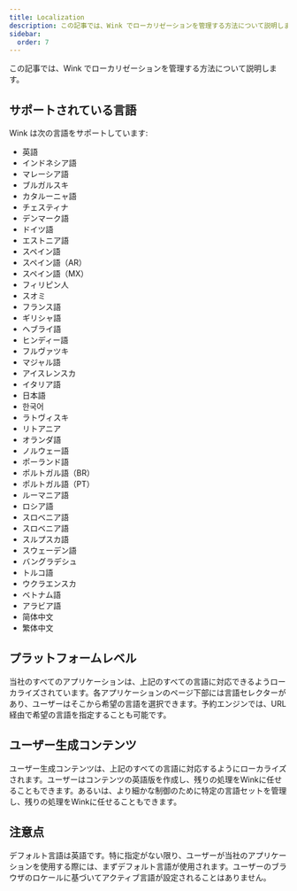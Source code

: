```yaml
---
title: Localization
description: この記事では、Wink でローカリゼーションを管理する方法について説明します。
sidebar:
  order: 7
---
```

この記事では、Wink でローカリゼーションを管理する方法について説明します。

## サポートされている言語

Wink は次の言語をサポートしています:

* 英語
* インドネシア語
* マレーシア語
* ブルガルスキ
* カタルーニャ語
* チェスティナ
* デンマーク語
* ドイツ語
* エストニア語
* スペイン語
* スペイン語（AR）
* スペイン語（MX）
* フィリピン人
* スオミ
* フランス語
* ギリシャ語
* ヘブライ語
* ヒンディー語
* フルヴァツキ
* マジャル語
* アイスレンスカ
* イタリア語
* 日本語
* 한국어
* ラトヴィスキ
* リトアニア
* オランダ語
* ノルウェー語
* ポーランド語
* ポルトガル語（BR）
* ポルトガル語（PT）
* ルーマニア語
* ロシア語
* スロベニア語
* スロベニア語
* スルプスカ語
* スウェーデン語
* バングラデシュ
* トルコ語
* ウクラエンスカ
* ベトナム語
* アラビア語
* 简体中文
* 繁体中文

## プラットフォームレベル

当社のすべてのアプリケーションは、上記のすべての言語に対応できるようローカライズされています。各アプリケーションのページ下部には言語セレクターがあり、ユーザーはそこから希望の言語を選択できます。予約エンジンでは、URL経由で希望の言語を指定することも可能です。

## ユーザー生成コンテンツ

ユーザー生成コンテンツは、上記のすべての言語に対応するようにローカライズされます。ユーザーはコンテンツの英語版を作成し、残りの処理をWinkに任せることもできます。あるいは、より細かな制御のために特定の言語セットを管理し、残りの処理をWinkに任せることもできます。

## 注意点

デフォルト言語は英語です。特に指定がない限り、ユーザーが当社のアプリケーションを使用する際には、まずデフォルト言語が使用されます。ユーザーのブラウザのロケールに基づいてアクティブ言語が設定されることはありません。

